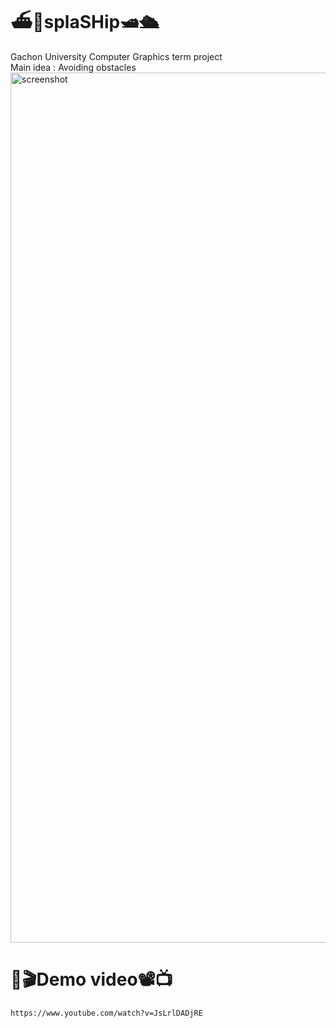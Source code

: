 # ⛴🚢splaSHip🛥🛳
Gachon University Computer Graphics term project<br>
Main idea : Avoiding obstacles
<img width="1392" alt="screenshot" src="https://user-images.githubusercontent.com/90844568/201586825-32fd0d91-be06-4456-92e5-b5e6ad899c23.png">


# 🎥🎬Demo video📽📺
```xml
https://www.youtube.com/watch?v=JsLrlDADjRE
```
